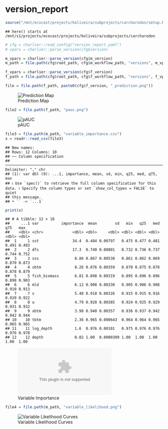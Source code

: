 version_report
================

``` r
source("/mnt/ecocast/projects/koliveira/subprojects/carcharodon/setup.R")
```

    ## here() starts at /mnt/s1/projects/ecocast/projects/koliveira/subprojects/carcharodon

``` r
# cfg = charlier::read_config("version_report.yaml")
# vpars = charlier::parse_version(cfg$version)

m_vpars = charlier::parse_version(cfg$m_version)
m_path = file.path(cfg$root_path, cfg$m_workflow_path, "versions", m_vpars[["major"]], m_vpars[["minor"]], cfg$m_version)

f_vpars = charlier::parse_version(cfg$f_version)
f_path = file.path(cfg$root_path, cfg$f_workflow_path, "versions", f_vpars[["major"]], f_vpars[["minor"]], cfg$f_version)
```

``` r
file = file.path(f_path, paste0(cfg$f_version, "_prediction.png"))
```

<figure>
<img
src="/mnt/s1/projects/ecocast/projects/koliveira/subprojects/carcharodon/workflows/forecast_workflow/versions/v01/0001/v01.0001.11/v01.0001.11_prediction.png"
alt="Prediction Map" />
<figcaption aria-hidden="true">Prediction Map</figcaption>
</figure>

``` r
file2 = file.path(f_path, "pauc.png")
```

<figure>
<img
src="/mnt/s1/projects/ecocast/projects/koliveira/subprojects/carcharodon/workflows/forecast_workflow/versions/v01/0001/v01.0001.11/pauc.png"
alt="pAUC" />
<figcaption aria-hidden="true">pAUC</figcaption>
</figure>

``` r
file3 = file.path(m_path, "variable_importance.csv")
x = readr::read_csv(file3)
```

    ## New names:
    ## Rows: 12 Columns: 10
    ## ── Column specification
    ## ──────────────────────────────────────────────────────────────────────────────────────────────────────────────────────── Delimiter: "," chr
    ## (1): var dbl (9): ...1, importance, mean, sd, min, q25, med, q75, max
    ## ℹ Use `spec()` to retrieve the full column specification for this data. ℹ Specify the column types or set `show_col_types = FALSE` to quiet
    ## this message.
    ## • `` -> `...1`

``` r
print(x)
```

    ## # A tibble: 12 × 10
    ##     ...1 var          importance  mean        sd   min   q25   med   q75   max
    ##    <dbl> <chr>             <dbl> <dbl>     <dbl> <dbl> <dbl> <dbl> <dbl> <dbl>
    ##  1     1 sst               34.4  0.484 0.00797   0.475 0.477 0.481 0.491 0.493
    ##  2     2 dfs               17.3  0.740 0.00801   0.732 0.736 0.737 0.744 0.752
    ##  3     3 sss                8.86 0.867 0.00538   0.861 0.862 0.869 0.870 0.873
    ##  4     4 sbtm               8.26 0.876 0.00359   0.870 0.875 0.878 0.878 0.879
    ##  5     5 fish_biomass       6.81 0.898 0.00319   0.895 0.896 0.896 0.898 0.903
    ##  6     6 mld                6.12 0.908 0.00330   0.905 0.906 0.908 0.910 0.913
    ##  7     7 v                  5.48 0.918 0.00326   0.915 0.915 0.916 0.920 0.922
    ##  8     8 u                  4.79 0.928 0.00385   0.924 0.925 0.929 0.931 0.932
    ##  9     9 xbtm               3.98 0.940 0.00357   0.936 0.937 0.942 0.942 0.944
    ## 10    10 tbtm               2.36 0.965 0.000643  0.964 0.964 0.965 0.965 0.965
    ## 11    11 log_depth          1.6  0.976 0.00101   0.975 0.976 0.976 0.976 0.978
    ## 12    12 depth              0.02 1.00  0.0000309 1.00  1.00  1.00  1.00  1.00

<figure>
<embed
src="/mnt/s1/projects/ecocast/projects/koliveira/subprojects/carcharodon/workflows/modeling_workflow/versions/v01/000/v01.000.11/variable_importance.csv" />
<figcaption aria-hidden="true">Variable Importance</figcaption>
</figure>

``` r
file4 = file.path(m_path, "variable_likelihood.png")
```

<figure>
<img
src="/mnt/s1/projects/ecocast/projects/koliveira/subprojects/carcharodon/workflows/modeling_workflow/versions/v01/000/v01.000.11/variable_likelihood.png"
alt="Variable Likelihood Curves" />
<figcaption aria-hidden="true">Variable Likelihood Curves</figcaption>
</figure>
